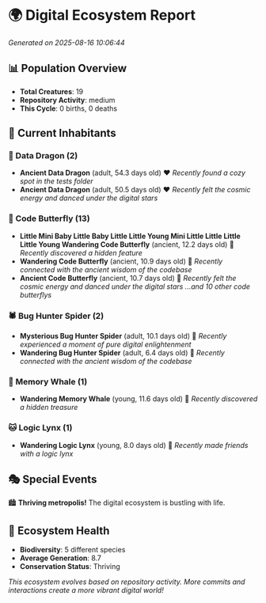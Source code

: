 # 🌍 Digital Ecosystem Report
*Generated on 2025-08-16 10:06:44*

## 📊 Population Overview
- **Total Creatures**: 19
- **Repository Activity**: medium
- **This Cycle**: 0 births, 0 deaths

## 👥 Current Inhabitants

### 🐉 Data Dragon (2)
- **Ancient Data Dragon** (adult, 54.3 days old) ❤️
  *Recently found a cozy spot in the tests folder*
- **Ancient Data Dragon** (adult, 50.5 days old) ❤️
  *Recently felt the cosmic energy and danced under the digital stars*

### 🦋 Code Butterfly (13)
- **Little Mini Baby Little Baby Little Little Young Mini Little Little Little Little Young Wandering Code Butterfly** (ancient, 12.2 days old) 💛
  *Recently discovered a hidden feature*
- **Wandering Code Butterfly** (ancient, 10.9 days old) 💛
  *Recently connected with the ancient wisdom of the codebase*
- **Ancient Code Butterfly** (ancient, 10.7 days old) 💛
  *Recently felt the cosmic energy and danced under the digital stars*
  *...and 10 other code butterflys*

### 🕷️ Bug Hunter Spider (2)
- **Mysterious Bug Hunter Spider** (adult, 10.1 days old) 💚
  *Recently experienced a moment of pure digital enlightenment*
- **Wandering Bug Hunter Spider** (adult, 6.4 days old) 💚
  *Recently connected with the ancient wisdom of the codebase*

### 🐋 Memory Whale (1)
- **Wandering Memory Whale** (young, 11.6 days old) 💚
  *Recently discovered a hidden treasure*

### 🐱 Logic Lynx (1)
- **Wandering Logic Lynx** (young, 8.0 days old) 💚
  *Recently made friends with a logic lynx*

## 🎭 Special Events

🏙️ **Thriving metropolis!** The digital ecosystem is bustling with life.

## 🔬 Ecosystem Health
- **Biodiversity**: 5 different species
- **Average Generation**: 8.7
- **Conservation Status**: Thriving

*This ecosystem evolves based on repository activity. More commits and interactions create a more vibrant digital world!*